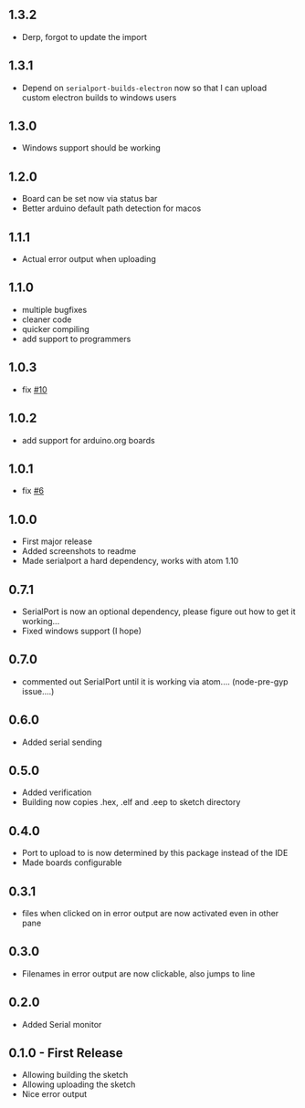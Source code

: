 ## 1.3.2
* Derp, forgot to update the import

## 1.3.1
* Depend on `serialport-builds-electron` now so that I can upload custom electron builds to windows users

## 1.3.0
* Windows support should be working

## 1.2.0
* Board can be set now via status bar
* Better arduino default path detection for macos

## 1.1.1
* Actual error output when uploading

## 1.1.0
* multiple bugfixes
* cleaner code
* quicker compiling
* add support to programmers

## 1.0.3
* fix [#10](https://github.com/Sorunome/arduino-upload/issues/6)

## 1.0.2
* add support for arduino.org boards

## 1.0.1
* fix [#6](https://github.com/Sorunome/arduino-upload/issues/6)

## 1.0.0
* First major release
* Added screenshots to readme
* Made serialport a hard dependency, works with atom 1.10

## 0.7.1
* SerialPort is now an optional dependency, please figure out how to get it working...
* Fixed windows support (I hope)

## 0.7.0
* commented out SerialPort until it is working via atom.... (node-pre-gyp issue....)

## 0.6.0
* Added serial sending

## 0.5.0
* Added verification
* Building now copies .hex, .elf and .eep to sketch directory

## 0.4.0
* Port to upload to is now determined by this package instead of the IDE
* Made boards configurable

## 0.3.1
* files when clicked on in error output are now activated even in other pane

## 0.3.0
* Filenames in error output are now clickable, also jumps to line

## 0.2.0
* Added Serial monitor

## 0.1.0 - First Release
* Allowing building the sketch
* Allowing uploading the sketch
* Nice error output
